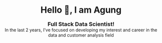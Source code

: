 <div align="center"><H1>Hello 👋, I am Agung</H1></div>

<div align="center">
  <strong style="font-size: large;">Full Stack Data Scientist!</strong>
</div>
<div align="center">In the last 2 years, I've focused on developing my interest and career in the data and customer analysis field</div>
<!--
**Agungvpzz/Agungvpzz** is a ✨ _special_ ✨ repository because its `README.md` (this file) appears on your GitHub profile.

Here are some ideas to get you started:

- 🔭 I’m currently working on ...
- 🌱 I’m currently learning ...
- 👯 I’m looking to collaborate on ...
- 🤔 I’m looking for help with ...
- 💬 Ask me about ...
- 📫 How to reach me: ...
- 😄 Pronouns: ...
- ⚡ Fun fact: ...
-->
